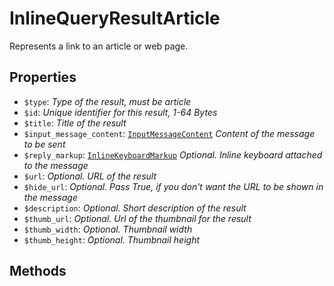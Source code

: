# InlineQueryResultArticle	

Represents a link to an article or web page.	

## Properties	

- `$type`: _Type of the result, must be article_
- `$id`: _Unique identifier for this result, 1-64 Bytes_
- `$title`: _Title of the result_
- `$input_message_content`: [`InputMessageContent`](InputMessageContent.md) _Content of the message to be sent_
- `$reply_markup`: [`InlineKeyboardMarkup`](InlineKeyboardMarkup.md) _Optional. Inline keyboard attached to the message_
- `$url`: _Optional. URL of the result_
- `$hide_url`: _Optional. Pass True, if you don't want the URL to be shown in the message_
- `$description`: _Optional. Short description of the result_
- `$thumb_url`: _Optional. Url of the thumbnail for the result_
- `$thumb_width`: _Optional. Thumbnail width_
- `$thumb_height`: _Optional. Thumbnail height_

## Methods	
